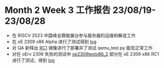 # Month 2 Week 3 工作报告 23/08/19-23/08/28

+ 在 RISCV 2023 中国峰会算能展台参与服务器的运维和解说工作
+ 在 oE 2309 x86 Alpha 进行了测试得到 [log](./x86_alpha)
+ 对 QA 新释出 [RC1](http://121.36.84.172/dailybuild/EBS-openEuler-23.09/rc1_openeuler-2023-08-23-20-06-19/) 镜像进行了部署并了测试 qemu_test.py 能否正常工作
+ 对在 oErv 2309 失败的测试中 [oe2309testx86_2](./oe2309testx86_2) 部分在 oE 2309 x86 RC1 进行了测试，得到 [log](./x86_rc1)
